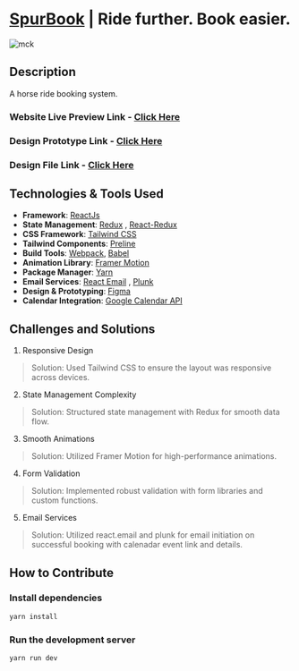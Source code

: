 # [SpurBook](https://spurbook.netlify.app/) | Ride further. Book easier.
![mck](https://github.com/user-attachments/assets/24e675b2-0573-4ebd-b5ca-9836a66f7b3d)

## Description
A horse ride booking system.

### Website Live Preview Link - [Click Here](https://spurbook.netlify.app/)
### Design Prototype Link - [Click Here](https://www.figma.com/proto/nUgHI8Ppkr1AtbDtZmuwU1/Spurbook?page-id=11%3A132&node-id=236-8286&viewport=3748%2C712%2C0.5&t=e8HfNHV4pTT16ifX-1&scaling=min-zoom&content-scaling=fixed&starting-point-node-id=236%3A8286)
### Design File Link - [Click Here](https://www.figma.com/design/nUgHI8Ppkr1AtbDtZmuwU1/Spurbook?node-id=11-132&t=9DSgxsGjp16W3jOz-1)

## Technologies & Tools Used

- **Framework**: [ReactJs](https://react.dev/)
- **State Management**: [Redux](https://redux.js.org/) , [React-Redux](https://react-redux.js.org/)
- **CSS Framework**: [Tailwind CSS](https://tailwindcss.com/)
- **Tailwind Components**: [Preline](https://preline.co/)
- **Build Tools**: [Webpack](https://webpack.js.org/), [Babel](https://babeljs.io/)
- **Animation Library**: [Framer Motion](https://www.framer.com/motion/)
- **Package Manager**: [Yarn](https://yarnpkg.com/)
- **Email Services**: [React Email](https://react.email/) , [Plunk](https://www.useplunk.com/)
- **Design & Prototyping**: [Figma](https://www.figma.com/)
- **Calendar Integration**: [Google Calendar API](https://developers.google.com/calendar/api/guides/overview)

## Challenges and Solutions

1. Responsive Design
> Solution: Used Tailwind CSS to ensure the layout was responsive across devices.

2. State Management Complexity
> Solution: Structured state management with Redux for smooth data flow.

3. Smooth Animations
> Solution: Utilized Framer Motion for high-performance animations.

4. Form Validation
> Solution: Implemented robust validation with form libraries and custom functions.

5. Email Services
> Solution: Utilized react.email and plunk for email initiation on successful booking with calenadar event link and details.

## How to Contribute

### Install dependencies

```bash
yarn install
```

### Run the development server

```bash
yarn run dev
```
